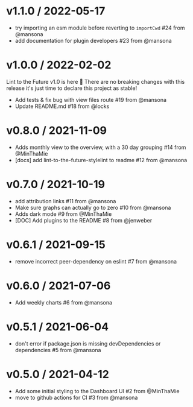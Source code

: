 v1.1.0 / 2022-05-17
==================
* try importing an esm module before reverting to `importCwd` #24 from @mansona
* add documentation for plugin developers #23 from @mansona

v1.0.0 / 2022-02-02
==================

Lint to the Future v1.0 is here 🎉 There are no breaking changes with this release it's just time to declare this project as stable!

* Add tests & fix bug with view files route #19 from @mansona
* Update README.md #18 from @locks

v0.8.0 / 2021-11-09
==================
* Adds monthly view to the overview, with a 30 day grouping #14 from @MinThaMie
* [docs] add lint-to-the-future-stylelint to readme #12 from @mansona

v0.7.0 / 2021-10-19
==================
* add attribution links #11 from @mansona
* Make sure graphs can actually go to zero #10 from @mansona
* Adds dark mode #9 from @MinThaMie
* [DOC] Add plugins to the README #8 from @jenweber

v0.6.1 / 2021-09-15
==================
* remove incorrect peer-dependency on eslint #7 from @mansona

v0.6.0 / 2021-07-06
==================
* Add weekly charts #6 from @mansona

v0.5.1 / 2021-06-04
==================
* don't error if package.json is missing devDependencies or dependencies #5 from @mansona

v0.5.0 / 2021-04-12
==================
* Add some initial styling to the Dashboard UI #2 from @MinThaMie
* move to github actions for CI #3 from @mansona

